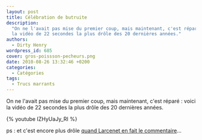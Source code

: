 ```yaml
---
layout: post
title: Célébration de butruite
description:
  "On ne l'avait pas mise du premier coup, mais maintenant, c'est réparé : voici
  la vidéo de 22 secondes la plus drôle des 20 dernières années."
authors:
  - Dirty Henry
wordpress_id: 685
cover: gros-poissson-pecheurs.png
date: 2010-08-26 13:32:46 +0200
categories:
  - Catégories
tags:
  - Trucs marrants
---
```


On ne l'avait pas mise du premier coup, mais maintenant, c'est réparé : voici la
vidéo de 22 secondes la plus drôle des 20 dernières années.

{% youtube IZHyUaJy_RI %}

ps : et c'est encore plus drôle
[quand Larcenet en fait le commentaire](http://www.manularcenet.com/blog/articles/3791/point-trop-nen-faut)…
